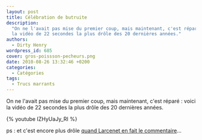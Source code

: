 ```yaml
---
layout: post
title: Célébration de butruite
description:
  "On ne l'avait pas mise du premier coup, mais maintenant, c'est réparé : voici
  la vidéo de 22 secondes la plus drôle des 20 dernières années."
authors:
  - Dirty Henry
wordpress_id: 685
cover: gros-poissson-pecheurs.png
date: 2010-08-26 13:32:46 +0200
categories:
  - Catégories
tags:
  - Trucs marrants
---
```


On ne l'avait pas mise du premier coup, mais maintenant, c'est réparé : voici la
vidéo de 22 secondes la plus drôle des 20 dernières années.

{% youtube IZHyUaJy_RI %}

ps : et c'est encore plus drôle
[quand Larcenet en fait le commentaire](http://www.manularcenet.com/blog/articles/3791/point-trop-nen-faut)…
